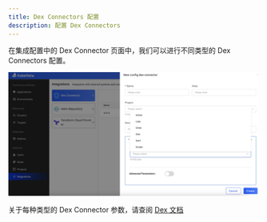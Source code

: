 ```yaml
---
title: Dex Connectors 配置
description: 配置 Dex Connectors
---
```


在集成配置中的 Dex Connector 页面中，我们可以进行不同类型的 Dex Connectors 配置。

![alt](../../../resources/dex-connectors.png)

关于每种类型的 Dex Connector 参数，请查阅 [Dex 文档](https://dexidp.io/docs/connectors/)
